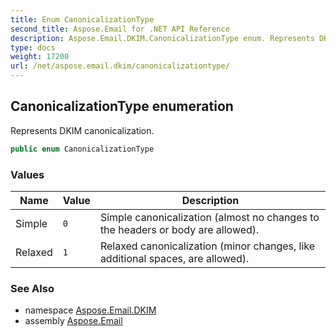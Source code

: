 ```yaml
---
title: Enum CanonicalizationType
second_title: Aspose.Email for .NET API Reference
description: Aspose.Email.DKIM.CanonicalizationType enum. Represents DKIM canonicalization
type: docs
weight: 17200
url: /net/aspose.email.dkim/canonicalizationtype/
---
```

## CanonicalizationType enumeration

Represents DKIM canonicalization.

```csharp
public enum CanonicalizationType
```

### Values

| Name | Value | Description |
| --- | --- | --- |
| Simple | `0` | Simple canonicalization (almost no changes to the headers or body are allowed). |
| Relaxed | `1` | Relaxed canonicalization (minor changes, like additional spaces, are allowed). |

### See Also

* namespace [Aspose.Email.DKIM](../../aspose.email.dkim/)
* assembly [Aspose.Email](../../)


